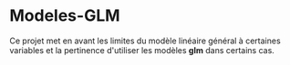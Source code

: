 # Modeles-GLM

Ce projet met en avant les limites du modèle linéaire général à certaines variables et la pertinence d'utiliser les modèles __glm__ dans certains cas.